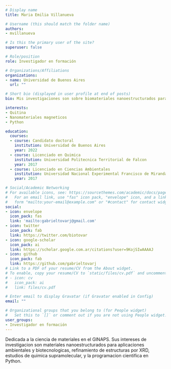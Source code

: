 ```yaml
---
# Display name
title: Maria Emilia Villanueva

# Username (this should match the folder name)
authors:
- mvillanueva

# Is this the primary user of the site?
superuser: false

# Role/position
role: Investigador en formación

# Organizations/Affiliations
organizations:
- name: Universidad de Buenos Aires
  url: ""

# Short bio (displayed in user profile at end of posts)
bio: Mis investigaciones son sobre biomateriales nanoestructurados para aplicaciones ambientales y biotecnologicas.

interests:
- Quitina
- Nanomateriales magneticos
- Python

education:
  courses:
  - course: Candidato doctoral
    institution: Universidad de Buenos Aires
    year: 2022
  - course: Licenciado en Quimica
    institution: Universidad Politecnica Territorial de Falcon
    year: 2017
  - course: Licenciado en Ciencias Ambientales
    institution: Universidad Nacional Experimental Francisco de Miranda 
    year: 2017

# Social/Academic Networking
# For available icons, see: https://sourcethemes.com/academic/docs/page-builder/#icons
#   For an email link, use "fas" icon pack, "envelope" icon, and a link in the
#   form "mailto:your-email@example.com" or "#contact" for contact widget.
social:
- icon: envelope
  icon_pack: fas
  link: 'mailto:gabrieltovarj@gmail.com'
- icon: twitter
  icon_pack: fab
  link: https://twitter.com/biotovar
- icon: google-scholar
  icon_pack: ai
  link: https://scholar.google.com.ar/citations?user=9KojSIwAAAAJ
- icon: github
  icon_pack: fab
  link: https://github.com/gabrieltovarj
# Link to a PDF of your resume/CV from the About widget.
# To enable, copy your resume/CV to `static/files/cv.pdf` and uncomment the lines below.
# - icon: cv
#   icon_pack: ai
#   link: files/cv.pdf

# Enter email to display Gravatar (if Gravatar enabled in Config)
email: ""

# Organizational groups that you belong to (for People widget)
#   Set this to `[]` or comment out if you are not using People widget.
user_groups:
- Investigador en formación
---
```


Dedicada a la ciencia de materiales en el GINAPS. Sus intereses de investigacion son materiales nanoestructurados para aplicaciones ambientales y biotecnologicas, refinamiento de estructuras por XRD, estudios de quimica supramolecular, y la programacion cientifica en Python.
